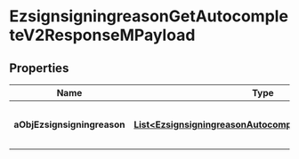 

# EzsignsigningreasonGetAutocompleteV2ResponseMPayload

## Properties

Name | Type | Description | Notes
------------ | ------------- | ------------- | -------------
**aObjEzsignsigningreason** | [**List&lt;EzsignsigningreasonAutocompleteElementResponse&gt;**](EzsignsigningreasonAutocompleteElementResponse.md) | An array of Ezsignsigningreason autocomplete element response. | 




